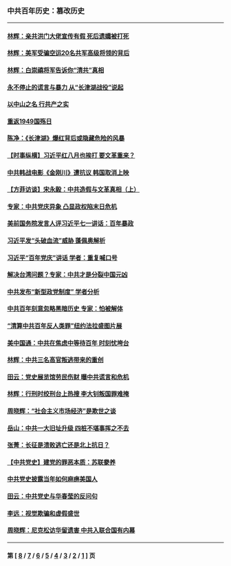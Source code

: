 ### 中共百年历史：篡改历史
---
#### [林辉：亲共洪门大佬宣传有假 死后遗孀被打死](../../pages/nf1176115/n14057205.md?09060430) 
#### [林辉：美军受骗空运20名共军高级将领的背后](../../pages/nf1176115/n14052185.md?09060430) 
#### [林辉：白崇禧将军告诉你“清共”真相](../../pages/nf1176115/n14044216.md?09060430) 
#### [永不停止的谎言与暴力 从“长津湖战役”说起](../../pages/nf1176115/n13494094.md?09060430) 
#### [以中山之名 行共产之实](../../pages/nf1176115/n13346437.md?09060430) 
#### [重返1949国殇日](../../pages/nf1176115/n13346372.md?09060430) 
#### [陈净：《长津湖》爆红背后或隐藏危险的风暴](../../pages/nf1176115/n13314364.md?09060430) 
#### [【时事纵横】习近平红八月也挨打 要文革重来？](../../pages/nf1176115/n13231393.md?09060430) 
#### [中共韩战电影《金刚川》遭抗议 韩国取消上映](../../pages/nf1176115/n13219114.md?09060430) 
#### [【方菲访谈】宋永毅：中共造假与文革真相（上）](../../pages/nf1176115/n13200760.md?09060430) 
#### [专家：中共党庆异象 凸显政权陷末日危机](../../pages/nf1176115/n13067084.md?09060430) 
#### [美前国务院发言人评习近平七一讲话：百年暴政](../../pages/nf1176115/n13066986.md?09060430) 
#### [习近平发“头破血流”威胁 蓬佩奥解析](../../pages/nf1176115/n13063604.md?09060430) 
#### [习近平“百年党庆”讲话 学者：重复喊口号](../../pages/nf1176115/n13061411.md?09060430) 
#### [解决台湾问题？专家：中共才是分裂中国元凶](../../pages/nf1176115/n13060811.md?09060430) 
#### [中共发布“新型政党制度” 学者分析](../../pages/nf1176115/n13056354.md?09060430) 
#### [中共百年刻意忽略黑暗历史 专家：怕被解体](../../pages/nf1176115/n13056056.md?09060430) 
#### [“清算中共百年反人类罪”纽约法拉盛图片展](../../pages/nf1176115/n13052220.md?09060430) 
#### [美中国通：中共在焦虑中等待百年 时刻忧垮台](../../pages/nf1176115/n13048820.md?09060430) 
#### [林辉：中共三名高官叛逃带来的重创](../../pages/nf1176115/n13035206.md?09060430) 
#### [田云：党史展览馆劳民伤财 曝中共谎言和危机](../../pages/nf1176115/n13033900.md?09060430) 
#### [林辉：行刑时绞刑台上热搜 李大钊叛国罪难掩](../../pages/nf1176115/n13031965.md?09060430) 
#### [周晓辉：“社会主义市场经济”是欺世之谈](../../pages/nf1176115/n13024090.md?09060430) 
#### [岳山：中共一大旧址升级 四桩不堪事挥之不去](../../pages/nf1176115/n13021697.md?09060430) 
#### [张菁：长征是溃败逃亡还是北上抗日？](../../pages/nf1176115/n13020585.md?09060430) 
#### [【中共党史】建党的罪恶本质：苏联豢养](../../pages/nf1176115/n13011888.md?09060430) 
#### [中共党史披露当年如何麻痹美国人](../../pages/nf1176115/n12966400.md?09060430) 
#### [田云：中共党史与华春莹的反问句](../../pages/nf1176115/n12765178.md?09060430) 
#### [李远：视觉欺骗和虚假盛世](../../pages/nf1176115/n12993376.md?09060430) 
#### [周晓辉：尼克松访华留遗害 中共入联合国有内幕](../../pages/nf1176115/n12991422.md?09060430) 

---
#### 第 [ [8](./8.md?09060430) / [7](./7.md?09060430) / [6](./6.md?09060430) / [5](./5.md?09060430) / [4](./4.md?09060430) / [3](./3.md?09060430) / [2](./2.md?09060430) / [1](./1.md?09060430) ] 页

